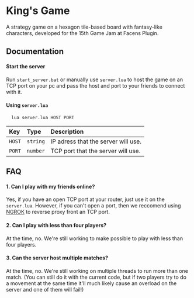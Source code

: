 # King's Game

A strategy game on a hexagon tile-based board with fantasy-like characters, developed for the 15th Game Jam at Facens Plugin.

## Documentation

#### Start the server

Run `start_server.bat` or manually use `server.lua` to host the game on an TCP port on your pc and pass the host and port to your friends to connect with it.

#### Using `server.lua`

```batch
  lua server.lua HOST PORT
```

| Key   | Type       | Description                           |
| :---------- | :--------- | :---------------------------------- |
| `HOST` | `string` | IP adress that the server will use. |
| `PORT` | `number` | TCP port that the server will use. |

## FAQ

#### 1. Can I play with my friends online?

Yes, if you have an open TCP port at your router, just use it on the `server.lua`. However, if you can't open a port, then we reccomend using [NGROK](https://ngrok.com) to reverse proxy front an TCP port.

#### 2. Can I play with less than four players?

At the time, no. We're still working to make possible to play with less than four players.

#### 3. Can the server host multiple matches?

At the time, no. We're still working on multiple threads to run more than one match. (You can still do it with the current code, but if two players try to do a movement at the same time it'll much likely cause an overload on the server and one of them will fail!)

